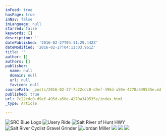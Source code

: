 ```yaml
---
inFeed: true
hasPage: true
inNav: false
inLanguage: null
starred: false
keywords: []
description: ''
datePublished: '2016-02-27T04:11:29.442Z'
dateModified: '2016-02-27T04:11:03.961Z'
title: ''
author: []
authors: []
publisher:
  name: null
  domain: null
  url: null
  favicon: null
sourcePath: _posts/2016-02-27-7c22cdc0-d9ef-495d-a50e-4270a349535e.md
published: true
url: 7c22cdc0-d9ef-495d-a50e-4270a349535e/index.html
_type: Article

---
```

![SRC Blue Logo](https://the-grid-user-content.s3-us-west-2.amazonaws.com/31761adb-3a71-4c17-bcb3-67d8eae85f34.jpg)
![Usery Ride](https://the-grid-user-content.s3-us-west-2.amazonaws.com/4d4d35e7-5238-41a0-a377-af615fe31bd5.jpg)
![Salt River of Hunt HWY](https://the-grid-user-content.s3-us-west-2.amazonaws.com/832b6d1c-6d67-4a38-b4e7-bdc6da583f8a.jpg)
![Salt River Cyclist Gravel Grinder](https://the-grid-user-content.s3-us-west-2.amazonaws.com/78c2fbdf-e5c0-4de0-9e57-1d7b031a85e5.jpg)
![Jordan Miller](https://the-grid-user-content.s3-us-west-2.amazonaws.com/5a828040-d78e-4613-9290-ae57b1e24733.jpg)
![](https://the-grid-user-content.s3-us-west-2.amazonaws.com/c61a8cd4-e2bd-40f2-a79d-8907e8d879c1.jpg)
![](https://the-grid-user-content.s3-us-west-2.amazonaws.com/cceee6c4-e612-4f29-a232-9ff82dd9a961.jpg)
![](https://the-grid-user-content.s3-us-west-2.amazonaws.com/c0bb9cc8-bd8d-4776-a263-4f26c95dc220.jpg)
